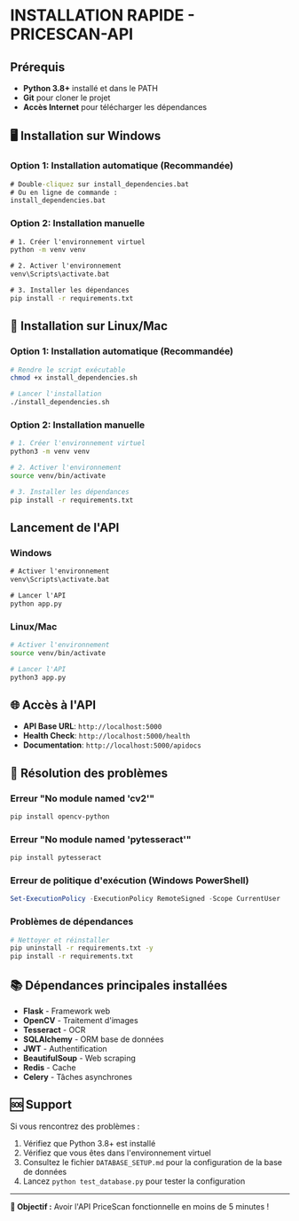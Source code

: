 #  INSTALLATION RAPIDE - PRICESCAN-API

##  Prérequis

- **Python 3.8+** installé et dans le PATH
- **Git** pour cloner le projet
- **Accès Internet** pour télécharger les dépendances

## 🖥️ Installation sur Windows

### **Option 1: Installation automatique (Recommandée)**
```cmd
# Double-cliquez sur install_dependencies.bat
# Ou en ligne de commande :
install_dependencies.bat
```

### **Option 2: Installation manuelle**
```cmd
# 1. Créer l'environnement virtuel
python -m venv venv

# 2. Activer l'environnement
venv\Scripts\activate.bat

# 3. Installer les dépendances
pip install -r requirements.txt
```

## 🐧 Installation sur Linux/Mac

### **Option 1: Installation automatique (Recommandée)**
```bash
# Rendre le script exécutable
chmod +x install_dependencies.sh

# Lancer l'installation
./install_dependencies.sh
```

### **Option 2: Installation manuelle**
```bash
# 1. Créer l'environnement virtuel
python3 -m venv venv

# 2. Activer l'environnement
source venv/bin/activate

# 3. Installer les dépendances
pip install -r requirements.txt
```

##  Lancement de l'API

### **Windows**
```cmd
# Activer l'environnement
venv\Scripts\activate.bat

# Lancer l'API
python app.py
```

### **Linux/Mac**
```bash
# Activer l'environnement
source venv/bin/activate

# Lancer l'API
python3 app.py
```

## 🌐 Accès à l'API

- **API Base URL**: `http://localhost:5000`
- **Health Check**: `http://localhost:5000/health`
- **Documentation**: `http://localhost:5000/apidocs`

## 🔧 Résolution des problèmes

### **Erreur "No module named 'cv2'"**
```bash
pip install opencv-python
```

### **Erreur "No module named 'pytesseract'"**
```bash
pip install pytesseract
```

### **Erreur de politique d'exécution (Windows PowerShell)**
```powershell
Set-ExecutionPolicy -ExecutionPolicy RemoteSigned -Scope CurrentUser
```

### **Problèmes de dépendances**
```bash
# Nettoyer et réinstaller
pip uninstall -r requirements.txt -y
pip install -r requirements.txt
```

## 📚 Dépendances principales installées

- **Flask** - Framework web
- **OpenCV** - Traitement d'images
- **Tesseract** - OCR
- **SQLAlchemy** - ORM base de données
- **JWT** - Authentification
- **BeautifulSoup** - Web scraping
- **Redis** - Cache
- **Celery** - Tâches asynchrones

## 🆘 Support

Si vous rencontrez des problèmes :
1. Vérifiez que Python 3.8+ est installé
2. Vérifiez que vous êtes dans l'environnement virtuel
3. Consultez le fichier `DATABASE_SETUP.md` pour la configuration de la base de données
4. Lancez `python test_database.py` pour tester la configuration

---

**🎯 Objectif :** Avoir l'API PriceScan fonctionnelle en moins de 5 minutes !
